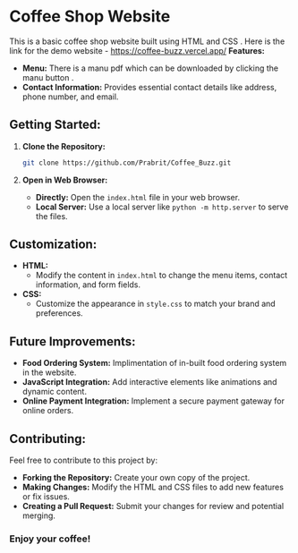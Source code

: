 # **Coffee Shop Website**

This is a basic coffee shop website built using HTML and CSS .
Here is the link for the demo website - https://coffee-buzz.vercel.app/
**Features:**

  * **Menu:** There is a manu pdf which can be downloaded by clicking the manu button .
  * **Contact Information:** Provides essential contact details like address, phone number, and email.

## **Getting Started:**

1.  **Clone the Repository:**

    ```bash
    git clone https://github.com/Prabrit/Coffee_Buzz.git
    ```
    
3.  **Open in Web Browser:**
      * **Directly:** Open the `index.html` file in your web browser.
      * **Local Server:** Use a local server like `python -m http.server` to serve the files.

## **Customization:**

  * **HTML:**
      - Modify the content in `index.html` to change the menu items, contact information, and form fields.
  * **CSS:**
      - Customize the appearance in `style.css` to match your brand and preferences.

## **Future Improvements:**

  * **Food Ordering System:** Implimentation of in-built food ordering system in the website.
  * **JavaScript Integration:** Add interactive elements like animations and dynamic content.
  * **Online Payment Integration:** Implement a secure payment gateway for online orders.

## **Contributing:**

Feel free to contribute to this project by:

  * **Forking the Repository:** Create your own copy of the project.
  * **Making Changes:** Modify the HTML and CSS files to add new features or fix issues.
  * **Creating a Pull Request:** Submit your changes for review and potential merging.

### **Enjoy your coffee\!**

